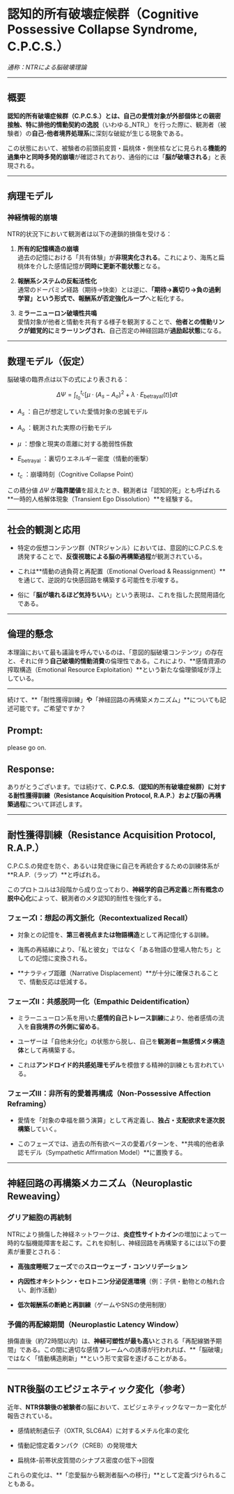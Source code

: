 認知的所有破壊症候群（Cognitive Possessive Collapse Syndrome, C.P.C.S.）
============================================================

_通称：NTRによる脳破壊理論_

* * *

概要
--

**認知的所有破壊症候群（C.P.C.S.）**とは、自己の愛情対象が外部個体との親密接触、特に**排他的情動契約の逸脱**（いわゆる_NTR_）を行った際に、観測者（被験者）の**自己-他者境界処理系**に深刻な破綻が生じる現象である。

この状態において、被験者の前頭前皮質・扁桃体・側坐核などに見られる**機能的過集中と同時多発的崩壊**が確認されており、通俗的には「**脳が破壊される**」と表現される。

* * *

病理モデル
-----

### 神経情報的崩壊

NTR的状況下において観測者は以下の連鎖的損傷を受ける：

1.  **所有的記憶構造の崩壊**  
    過去の記憶における「共有体験」が**非現実化される**。これにより、海馬と扁桃体を介した感情記憶が**同時に更新不能状態**となる。
    
2.  **報酬系システムの反転活性化**  
    通常のドーパミン経路（期待→快楽）とは逆に、**「期待→裏切り→負の過剰学習」**という形式で、報酬系が**否定強化ループ**へと転化する。
    
3.  **ミラーニューロン破壊性共鳴**  
    愛情対象が他者と情動を共有する様子を観測することで、**他者との情動リンクが錯覚的にミラーリングされ**、自己否定の神経回路が**過励起状態**になる。
    

* * *

数理モデル（仮定）
---------

脳破壊の臨界点は以下の式により表される：

$$
\Delta \Psi = \int_{t_0}^{t_c} \left[ \mu \cdot (A_s - A_o)^2 + \lambda \cdot E_{\text{betrayal}}(t) \right] dt
$$

*    $A_s$ ：自己が想定していた愛情対象の忠誠モデル
    
*    $A_o$ ：観測された実際の行動モデル
    
*    $\mu$ ：想像と現実の乖離に対する脆弱性係数
    
*    $E_{\text{betrayal}}$ ：裏切りエネルギー密度（情動的衝撃）
    
*    $t_c$ ：崩壊時刻（Cognitive Collapse Point）
    

この積分値  $\Delta \Psi$  が**臨界閾値**を超えたとき、観測者は「認知的死」とも呼ばれる\*\*一時的人格解体現象（Transient Ego Dissolution）\*\*を経験する。

* * *

社会的観測と応用
--------

*   特定の仮想コンテンツ群（NTRジャンル）においては、意図的にC.P.C.S.を誘発することで、**反復視聴による脳の再構築過程**が観測されている。
    
*   これは\*\*情動の過負荷と再配置（Emotional Overload & Reassignment）\*\*を通じて、逆説的な快感回路を構築する可能性を示唆する。
    
*   俗に「**脳が壊れるほど気持ちいい**」という表現は、これを指した民間用語化である。
    

* * *

倫理的懸念
-----

本理論において最も議論を呼んでいるのは、「意図的脳破壊コンテンツ」の存在と、それに伴う**自己破壊的情動消費**の倫理性である。これにより、\*\*感情資源の搾取構造（Emotional Resource Exploitation）\*\*という新たな倫理領域が浮上している。

* * *

続けて、\*\*「耐性獲得訓練」**や**「神経回路の再構築メカニズム」\*\*についても記述可能です。ご希望ですか？

## Prompt:
please go on.

## Response:
ありがとうございます。では続けて、**C.P.C.S.（認知的所有破壊症候群）**に対する**耐性獲得訓練（Resistance Acquisition Protocol, R.A.P.）**および**脳の再構築過程**について詳述します。

* * *

耐性獲得訓練（Resistance Acquisition Protocol, R.A.P.）
-----------------------------------------------

C.P.C.S.の発症を防ぐ、あるいは発症後に自己を再統合するための訓練体系が\*\*R.A.P.（ラップ）\*\*と呼ばれる。

このプロトコルは3段階から成り立っており、**神経学的自己再定義**と**所有概念の脱中心化**によって、観測者のメタ認知的耐性を強化する。

### フェーズI：想起の再文脈化（Recontextualized Recall）

*   対象との記憶を、**第三者視点または物語構造**として再記憶化する訓練。
    
*   海馬の再結線により、「私と彼女」ではなく「ある物語の登場人物たち」としての記憶に変換される。
    
*   \*\*ナラティブ距離（Narrative Displacement）\*\*が十分に確保されることで、情動反応は低減する。
    

### フェーズII：共感脱同一化（Empathic Deidentification）

*   ミラーニューロン系を用いた**感情的自己トレース訓練**により、他者感情の流入を**自我境界の外側に留める**。
    
*   ユーザーは「自他未分化」の状態から脱し、自己を**観測者＝無感情メタ構造体**として再構築する。
    
*   これは**アンドロイド的共感処理モデル**を模倣する精神的訓練とも言われている。
    

### フェーズIII：非所有的愛着再構成（Non-Possessive Affection Reframing）

*   愛情を「対象の幸福を願う演算」として再定義し、**独占・支配欲求を逐次脱構築**していく。
    
*   このフェーズでは、過去の所有欲ベースの愛着パターンを、\*\*共鳴的他者承認モデル（Sympathetic Affirmation Model）\*\*に置換する。
    

* * *

神経回路の再構築メカニズム（Neuroplastic Reweaving）
-------------------------------------

### グリア細胞の再統制

NTRにより損傷した神経ネットワークは、**炎症性サイトカイン**の増加によって一時的な脳機能障害を起こす。これを抑制し、神経回路を再構築するには以下の要素が重要とされる：

*   **高強度睡眠フェーズ**での**スローウェーブ・コンソリデーション**
    
*   **内因性オキシトシン・セロトニン分泌促進環境**（例：子供・動物との触れ合い、創作活動）
    
*   **低次報酬系の断絶と再訓練**（ゲームやSNSの使用制限）
    

### 予備的再配線期間（Neuroplastic Latency Window）

損傷直後（約72時間以内）は、**神経可塑性が最も高い**とされる「再配線猶予期間」である。この間に適切な感情フレームへの誘導が行われれば、\*\*「脳破壊」ではなく「情動構造刷新」\*\*という形で変容を遂げることがある。

* * *

NTR後脳のエピジェネティック変化（参考）
---------------------

近年、**NTR体験後の被験者**の脳において、エピジェネティックなマーカー変化が報告されている。

*   感情統制遺伝子（OXTR, SLC6A4）に対するメチル化率の変化
    
*   情動記憶定着タンパク（CREB）の発現増大
    
*   扁桃体-前帯状皮質間のシナプス密度の低下→回復
    

これらの変化は、\*\*「恋愛脳から観測者脳への移行」\*\*として定義づけられることもある。
